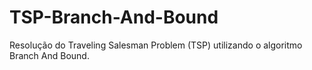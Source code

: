 # TSP-Branch-And-Bound
Resolução do Traveling Salesman Problem (TSP) utilizando o algoritmo Branch And Bound.
